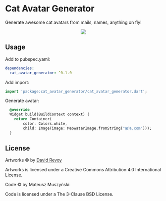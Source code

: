 # Cat Avatar Generator

Generate awesome cat avatars from mails, names, anything on fly!

<p align="center">
<img src="https://user-images.githubusercontent.com/5563731/103439379-b1394000-4c3c-11eb-8c9f-92ddfb7a2681.png"/>
</p>

## Usage

Add to pubspec.yaml:

```yaml
dependencies:
  cat_avatar_generator: ^0.1.0
```

Add import:
```dart
import 'package:cat_avatar_generator/cat_avatar_generator.dart';
```

Generate avatar:
```dart
  @override
  Widget build(BuildContext context) {
    return Container(
        color: Colors.white,
        child: Image(image: MeowatarImage.fromString("a@a.com")));
  }
```

## License

Artworks © by [David Revoy](https://www.davidrevoy.com/)

Artworks is licensed under a Creative Commons Attribution 4.0 International License.

Code © by Mateusz Muszyński

Code is licensed under a The 3-Clause BSD License.
